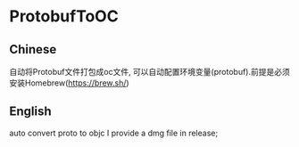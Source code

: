 # ProtobufToOC
## Chinese
自动将Protobuf文件打包成oc文件, 可以自动配置环境变量(protobuf).前提是必须安装Homebrew(https://brew.sh/)
## English
auto convert proto to objc
I provide a dmg file in release;


